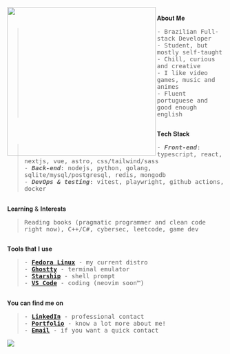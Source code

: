 <div float="left">
 <img src="https://i.pinimg.com/564x/89/46/9e/89469e2933bea0c3017353e16abbb861.jpg" width="345" align="left"/>
 <div>
    <br/>    
    𝐀𝐛𝐨𝐮𝐭 𝐌𝐞
       <blockquote>
            <samp>
                - Brazilian Full-stack Developer<br/>
                - Student, but mostly self-taught<br/>
                - Chill, curious and creative<br/>
                - I like video games, music and animes<br/>
                - Fluent portuguese and good enough english
            </samp>
        </blockquote> 
    <h2></h2>
    𝐓𝐞𝐜𝐡 𝐒𝐭𝐚𝐜𝐤
        <blockquote>
            <samp>
                - <b><i>Front-end</i></b>: typescript, react, nextjs, vue, astro, css/tailwind/sass<br/>
                - <b><i>Back-end</i></b>: nodejs, python, golang, sqlite/mysql/postgresql, redis, mongodb<br/>
                - <b><i>DevOps & testing</i></b>: vitest, playwright, github actions, docker
            </samp>
        </blockquote>
    <h2></h2>
    𝐋𝐞𝐚𝐫𝐧𝐢𝐧𝐠 & 𝐈𝐧𝐭𝐞𝐫𝐞𝐬𝐭𝐬
        <blockquote>
            <samp>
                Reading books (pragmatic programmer and clean code right now), C++/C#, cybersec, leetcode, game dev
            </samp>
        </blockquote>
    <h2></h2>
    𝐓𝐨𝐨𝐥𝐬 𝐭𝐡𝐚𝐭 𝐈 𝐮𝐬𝐞
        <blockquote>
            <samp>
              - <a href="https://fedoraproject.org/"><b>Fedora Linux</b></a> - my current distro<br/>
              - <a href="https://ghostty.org/"><b>Ghostty</b></a> - terminal emulator<br/>
              - <a href="https://starship.rs/"><b>Starship</b></a> - shell prompt<br/>
              - <a href="https://code.visualstudio.com/"><b>VS Code</b></a> - coding (neovim soon™)
            </samp>
        </blockquote>
    <h2></h2>
     𝐘𝐨𝐮 𝐜𝐚𝐧 𝐟𝐢𝐧𝐝 𝐦𝐞 𝐨𝐧
     <blockquote>
      <samp>
      - <a href="https://www.linkedin.com/in/mateusmascarelo"><b>LinkedIn</b></a> - professional contact<br/>
      - <a href="https://kazyel.dev/"><b>Portfolio</b></a> - know a lot more about me!<br/>
      - <a href="mailto:m.mascarelo@gmail.com"><b>Email</b></a> - if you want a quick contact<br/>
      </samp>
     </blockquote>
 </div>
</div>

<img src="https://github-readme-stats.vercel.app/api?username=Kazyel&theme=gruvbox&show_icons=true&hide_border=true&count_private=true" align="center"/>

